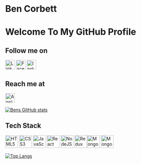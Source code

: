 # Ben Corbett

# Welcome To My GitHub Profile

## Follow me on

[<img src="https://cdn-icons-png.flaticon.com/512/174/174857.png" alt="LinkedIn" width="30" height="30">](https://www.linkedin.com/in/benjamin-corbett-84822424a) [<img src="https://cdn-icons-png.flaticon.com/512/124/124010.png" alt="Facebook" width="30" height="30">](https://www.facebook.com/profile.php?id=100014489438074) [<img src="https://cdn-icons-png.flaticon.com/512/174/174855.png" alt="Instagram" width="30" height="30">](https://www.instagram.com/bcsurf.28)

## Reach me at

[<img src="https://cdn-icons-png.flaticon.com/512/888/888868.png" alt="Apple" width="30" height="30">](ben.corbett.44@icloud.com)

[![Bens GitHub stats](https://github-readme-stats.vercel.app/api?username=bcsurf2822)](https://github.com/bcsurf2822/github-readme-stats)

## Tech Stack

<img src="https://cdn.jsdelivr.net/gh/devicons/devicon/icons/html5/html5-original-wordmark.svg" alt="HTML5" width="40" height="40"> <img src="https://cdn.jsdelivr.net/gh/devicons/devicon/icons/css3/css3-original-wordmark.svg" alt="CSS3" width="40" height="40"> <img src="https://cdn.jsdelivr.net/gh/devicons/devicon/icons/javascript/javascript-original.svg" alt="JavaScript" width="40" height="40"> <img src="https://cdn.jsdelivr.net/gh/devicons/devicon/icons/react/react-original-wordmark.svg" alt="React" width="40" height="40"> <img src="https://cdn.jsdelivr.net/gh/devicons/devicon/icons/nodejs/nodejs-original-wordmark.svg" alt="NodeJS" width="40" height="40"> <img src="https://cdn.jsdelivr.net/gh/devicons/devicon/icons/redux/redux-original.svg" alt="Redux" width="40" height="40"><img src="https://cdn.jsdelivr.net/gh/devicons/devicon/icons/mongoose/mongoose-original-wordmark.svg" alt="Mongoose" width="40" height="40"> <img src="https://cdn.jsdelivr.net/gh/devicons/devicon/icons/mongodb/mongodb-original-wordmark.svg" alt="MongoDB" width="40" height="40">

[![Top Langs](https://github-readme-stats.vercel.app/api/top-langs/?username=bcsurf2822)](https://github.com/bcsurf2822/github-readme-stats)

